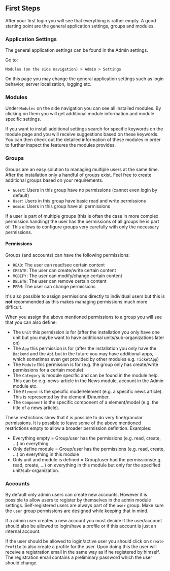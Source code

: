 ## First Steps

After your first login you will see that everything is rather empty. A good starting point are the general application settings, groups and modules.

### Application Settings

The general application settings can be found in the Admin settings.

Go to: 

`Modules (on the side navigation) > Admin > Settings`

On this page you may change the general application settings such as login behavior, server localization, logging etc.

### Modules

Under `Modules` on the side navigation you can see all installed modules. By clicking on them you will get additional module information and module specific settings. 

If you want to install additional settings search for specific keywords on the module page and you will receive suggestions based on these keywords. You can then check out the detailed information of these modules in order to further inspect the features the modules provides.

### Groups

Groups are an easy solution to managing multiple users at the same time. After the installation only a handful of groups exist. Feel free to create additional groups based on your requirements.

* `Guest`: Users in this group have no permissions (cannot even login by default)
* `User`: Users in this group have basic read and write permissions
* `Admin`: Users in this group have all permissions

If a user is part of multiple groups (this is often the case in more complex permission handling) the user has the permissions of all groups he is part of. This allows to configure groups very carefully with only the necessary permissions.

#### Permissions

Groups (and accounts) can have the following permissions:

* `READ`: The user can read/see certain content
* `CREATE`: The user can create/write certain content
* `MODIFY`: The user can modify/change certain content
* `DELETE`: The user can remove certain content
* `PERM`: The user can change permissions

It's also possible to assign permissions directly to individual users but this is **not** recommended as this makes managing permissions much more difficult. 

When you assign the above mentioned permissions to a group you will see that you can also define:

* The `Unit` this permission is for (after the installation you only have one unit but you maybe want to have additional units/sub-organizations later on)
* The `App` this permission is for (after the installation you only have the `Backend` and the `Api` but in the future you may have additional apps, which sometimes even get provided by other modules e.g. `TicketApp`)
* The `Module` this permission is for (e.g. the group only has create/write permissions for a certain module)
* The `Category` is  module specific and can be found in the module help. This can be e.g. news-article in the News module, account in the Admin module etc.
* The `Element` is the specific model/element (e.g. a specific news article). This is represented by the element ID/number.
* The `Component` is the specific component of a element/model (e.g. the title of a news article).

These restrictions show that it is possible to do very fine/granular permissions. It is possible to leave some of the above mentioned restrictions empty to allow a broader permission definition. Examples:

* Everything empty = Group/user has the permissions (e.g. read, create, ...) on everything
* Only define module = Group/user has the permissions (e.g. read, create, ...) on everything in this module
* Only unit and module is defined = Group/user had the permissions(e.g. read, create, ...) on everything in this module but only for the specified unit/sub-organization.

### Accounts

By default only admin users can create new accounts. However it is possible to allow users to register by themselves in the admin module settings. Self-registered users are always part of the `user` group. Make sure the `user` group permissions are designed while keeping that in mind.

If a admin user creates a new account you must decide if the user/account should also be allowed to login/have a profile or if this account is just an internal account. 

If the user should be allowed to login/active user you should click on `Create Profile` to also create a profile for the user. Upon doing this the user will receive a registration email in the same way as if he registered by himself. The registration email contains a preliminary password which the user should change.
